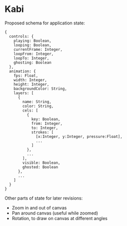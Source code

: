 # Kabi

Proposed schema for application state:

```
{
  controls: {
    playing: Boolean,
    looping: Boolean,
    currentFrame: Integer,
    loopFrom: Integer,
    loopTo: Integer,
    ghosting: Boolean
  },
  animation: {
    fps: Float,
    width: Integer,
    height: Integer,
    backgroundColor: String,
    layers: [
      {
        name: String,
        color: String,
        cels: [
          {
            key: Boolean,
            from: Integer,
            to: Integer,
            strokes: [
              [x:Integer, y:Integer, pressure:Float],
              ...
            ]
          },
          ...
        ],
        visible: Boolean,
        ghosted: Boolean
      },
      ...
    ]
  }
}
```

Other parts of state for later revisions:

- Zoom in and out of canvas
- Pan around canvas (useful while zoomed)
- Rotation, to draw on canvas at different angles
